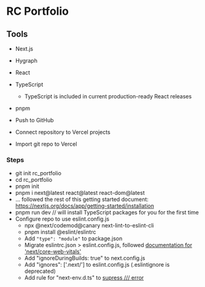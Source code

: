 # RC Portfolio

## Tools
* Next.js
* Hygraph
* React
* TypeScript
  * TypeScript is included in current production-ready React releases
* pnpm

* Push to GitHub
* Connect repository to Vercel projects
* Import git repo to Vercel

### Steps
* git init rc_portfolio
* cd rc_portfolio
* pnpm init
* pnpm i next@latest react@latest react-dom@latest
* ... followed the rest of this getting started document: https://nextjs.org/docs/app/getting-started/installation
* pnpm run dev // will install TypeScript packages for you for the first time
* Configure repo to use eslint.config.js
  * npx @next/codemod@canary next-lint-to-eslint-cli
  * pnpm install @eslint/eslintrc
  * Add `"type": "module"` to package.json
  * Migrate eslintrc.json > eslint.config.js, followed [documentation for 'next/core-web-vitals'](https://nextjs.org/docs/app/api-reference/config/eslint#with-core-web-vitals)
  * Add "ignoreDuringBuilds: true" to next.config.js
  * Add "ignores": \['.next/'\] to eslint.config.js (.eslintignore is deprecated)
  * Add rule for "next-env.d.ts" to [supress /// error](https://stackoverflow.com/questions/74826402/do-not-use-a-triple-slash-reference-for)